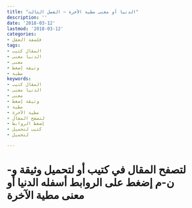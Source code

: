 ```yaml
---
title: "الدنيا أو معنى مطية الآخرة – الفصل الثالث"
description: ''
date: '2018-03-12'
lastmod: '2018-03-12'
categories:
- فلسفة العقل
tags:
- المقال كتيب
- الدنيا معنى
- معنى
- وثيقة إضغط
- مطية
keywords:
- المقال كتيب
- الدنيا معنى
- معنى
- وثيقة إضغط
- مطية
- مطية الآخرة
- لتصفح المقال
- إضغط الروابط
- كتيب لتحميل
- لتحميل

---
```

# **لتصفح المقال في كتيب أو لتحميل وثيقة و-ن-م إضغط على الروابط أسفله** **الدنيا أو معنى مطية الآخرة**

###